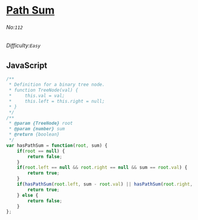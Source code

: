 # [Path Sum](https://leetcode.com/problems/path-sum/)
###### No:`112`
###### Difficulty:`Easy`
## JavaScript

```javascript
/**
 * Definition for a binary tree node.
 * function TreeNode(val) {
 *     this.val = val;
 *     this.left = this.right = null;
 * }
 */
/**
 * @param {TreeNode} root
 * @param {number} sum
 * @return {boolean}
 */
var hasPathSum = function(root, sum) {
    if(root == null) {
        return false;
    }
    if(root.left == null && root.right == null && sum == root.val) {
        return true;
    }
    if(hasPathSum(root.left, sum - root.val) || hasPathSum(root.right, sum - root.val)) {
        return true;
    } else {
        return false;
    }
};
```
